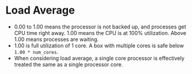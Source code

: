Load Average
============

* 0.00 to 1.00 means the processor is not backed up, and processes get CPU time right away. 1.00 means the CPU is at 100% utilization. Above 1.00 means processes are waiting.
* 1.00 is full utilization of 1 core. A box with multiple cores is safe below `1.00 * num_cores`.
* When considering load average, a single core processor is effectively treated the same as a single processor core.

